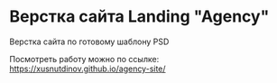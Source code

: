 # Верстка сайта Landing "Agency" 

Верстка сайта по готовому шаблону PSD

Посмотреть работу можно по ссылке: https://xusnutdinov.github.io/agency-site/
